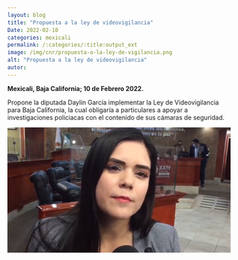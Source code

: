 ```yaml
---
layout: blog
title: "Propuesta a la ley de videovigilancia"
Date: 2022-02-10
categories: mexicali
permalink: /:categories/:title:output_ext
image: /img/cnr/propuesta-a-la-ley-de-vigilancia.png
alt: "Propuesta a la ley de videovigilancia"
autor:
---
```


**Mexicali, Baja California; 10 de Febrero 2022.** 

Propone la diputada Daylin García implementar la Ley de Videovigilancia para Baja California, la cual obligaría a particulares a apoyar a investigaciones policiacas con el contenido de sus cámaras de seguridad.


<div id="carouselExampleSlidesOnly" class="carousel slide" data-ride="carousel">
  <div class="carousel-inner">
    <div class="carousel-item active">
       <img class="d-block w-100" src="/img/cnr/propuesta-a-la-ley-de-vigilancia.png" loading="lazy"  alt="Propuesta a la ley de videovigilancia">
    </div>
  </div>
</div>